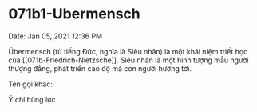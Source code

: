# 071b1-Ubermensch

Date: Jan 05, 2021 12:36 PM

Übermensch (từ tiếng Đức, nghĩa là Siêu nhân) là một khái niệm triết học của [[071b-Friedrich-Nietzsche]]. Siêu nhân là một hình tượng mẫu người thượng đẳng, phát triển cao độ mà con người hướng tới.

Tên gọi khác: 

Ý chí hùng lực